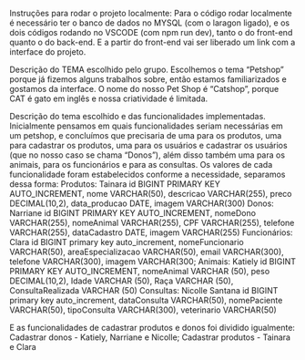 Instruções para rodar o projeto localmente:
Para o código rodar localmente é necessário ter o banco de dados no MYSQL (com o laragon ligado), e os dois códigos rodando no VSCODE (com npm run dev), tanto o do front-end quanto o do back-end. E a partir do front-end vai ser liberado um link com a interface do projeto.

Descrição do TEMA escolhido pelo grupo.
 Escolhemos o tema “Petshop” porque já fizemos alguns trabalhos sobre, então estamos familiarizados e gostamos da interface. O nome do nosso Pet Shop é “Catshop”, porque CAT é gato em inglês e nossa criatividade é limitada. 

Descrição do tema escolhido e das funcionalidades implementadas.
Inicialmente pensamos em quais funcionalidades seriam necessárias em um petshop, e concluímos que precisaria de uma para os produtos, uma para cadastrar os produtos, uma para os usuários e cadastrar os usuários (que no nosso caso se chama “Donos”), além disso também uma para os animais, para os funcionários e para as consultas. Os valores de cada funcionalidade foram estabelecidos conforme a necessidade, separamos dessa forma: 
Produtos: Tainara
id BIGINT PRIMARY KEY AUTO_INCREMENT,
    nome VARCHAR(50),
    descricao VARCHAR(255),
    preco DECIMAL(10,2),
    data_producao DATE,
    imagem VARCHAR(300)
Donos: Narriane
 id BIGINT PRIMARY KEY AUTO_INCREMENT,
    nomeDono VARCHAR(255),
    nomeAnimal VARCHAR(255),
    CPF VARCHAR(255),
    telefone VARCHAR(255),
    dataCadastro DATE,
    imagem VARCHAR(255)
Funcionários: Clara
id BIGINT primary key auto_increment,
    nomeFuncionario VARCHAR(50),
    areaEspecializacao VARCHAR(50),
    email VARCHAR(300),
    telefone VARCHAR(300),
    imagem VARCHAR(300;
Animais: Katiely
id BIGINT PRIMARY KEY AUTO_INCREMENT,
 nomeAnimal VARCHAR (50),
 peso DECIMAL(10,2),
 Idade VARCHAR (50),
 Raça VARCHAR (50),
 ConsultaRealizada VARCHAR (50)
Consultas: Nicolle Santana
id BIGINT primary key auto_increment,
    dataConsulta VARCHAR(50),
    nomePaciente VARCHAR(50),
    tipoConsulta VARCHAR(300),
    veterinario VARCHAR(50)
 
E as funcionalidades de cadastrar produtos e donos foi dividido igualmente: Cadastrar donos - Katiely, Narriane e Nicolle; Cadastrar produtos - Tainara e Clara 
